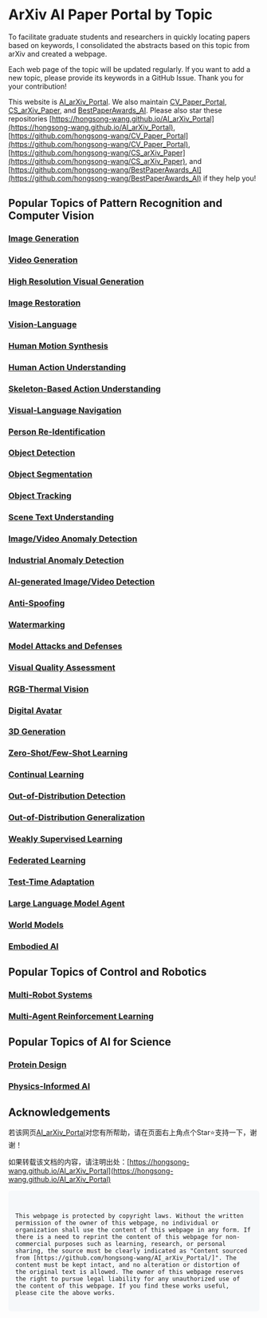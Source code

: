 # ArXiv AI Paper Portal by Topic

To facilitate graduate students and researchers in quickly locating papers based on keywords, I consolidated the abstracts based on this topic from arXiv and created a webpage.

Each web page of the topic will be updated regularly. If you want to add a new topic, please provide its keywords in a GitHub Issue. Thank you for your contribution!

This website is [AI_arXiv_Portal](https://hongsong-wang.github.io/AI_arXiv_Portal/). We also maintain [CV_Paper_Portal](https://hongsong-wang.github.io/CV_Paper_Portal/), [CS_arXiv_Paper](https://hongsong-wang.github.io/CS_arXiv_Paper), and [BestPaperAwards_AI](https://github.com/hongsong-wang/BestPaperAwards_AI). Please also star these repositories [https://hongsong-wang.github.io/AI_arXiv_Portal](https://hongsong-wang.github.io/AI_arXiv_Portal), [https://github.com/hongsong-wang/CV_Paper_Portal](https://github.com/hongsong-wang/CV_Paper_Portal), [https://github.com/hongsong-wang/CS_arXiv_Paper](https://github.com/hongsong-wang/CS_arXiv_Paper), and [https://github.com/hongsong-wang/BestPaperAwards_AI](https://github.com/hongsong-wang/BestPaperAwards_AI) if they help you!

## Popular Topics of Pattern Recognition and Computer Vision

### [Image Generation](https://hongsong-wang.github.io/Image_Generation/)

### [Video Generation](https://hongsong-wang.github.io/Video_Generation/)

### [High Resolution Visual Generation](https://hongsong-wang.github.io/High-Resolution_Generation/)

### [Image Restoration](https://hongsong-wang.github.io/Image_Restoration/)

### [Vision-Language](https://hongsong-wang.github.io/Vision-Language/)

### [Human Motion Synthesis](https://hongsong-wang.github.io/HumanMotion/)

### [Human Action Understanding](https://hongsong-wang.github.io/ActionUnderstanding/)

### [Skeleton-Based Action Understanding](https://hongsong-wang.github.io/Skeleton-Based-Action/)

### [Visual-Language Navigation](https://hongsong-wang.github.io/Visual-Language-Navigation/)

### [Person Re-Identification](https://hongsong-wang.github.io/Person_Re-Identification/) 

### [Object Detection](https://hongsong-wang.github.io/Object_Detection/)

### [Object Segmentation](https://hongsong-wang.github.io/Object_Segmentation/)

### [Object Tracking](https://hongsong-wang.github.io/Object_Tracking/)

### [Scene Text Understanding](https://hongsong-wang.github.io/Scene_Text_OCR/)

### [Image/Video Anomaly Detection](https://hongsong-wang.github.io/Anomaly-Detection/)

### [Industrial Anomaly Detection](https://hongsong-wang.github.io/Industrial_Anomaly_Detection/)

### [AI-generated Image/Video Detection](https://hongsong-wang.github.io/Visual_Deepfake/) 

### [Anti-Spoofing](https://hongsong-wang.github.io/Anti-Spoofing/)

### [Watermarking](https://hongsong-wang.github.io/Watermarking/)

### [Model Attacks and Defenses](https://hongsong-wang.github.io/Model_Attacks_and_Defenses/)

### [Visual Quality Assessment](https://hongsong-wang.github.io/Quality_Assessment/)

### [RGB-Thermal Vision](https://hongsong-wang.github.io/RGB-Thermal_Vision/)

### [Digital Avatar](https://hongsong-wang.github.io/Digital_Avatar/)

### [3D Generation](https://hongsong-wang.github.io/3D_Generation/)

### [Zero-Shot/Few-Shot Learning](https://hongsong-wang.github.io/Few_Zero_Shot_Learning/)

### [Continual Learning](https://hongsong-wang.github.io/Continual_Learning/)

### [Out-of-Distribution Detection](https://hongsong-wang.github.io/Out-of-Distribution_Detection/)

### [Out-of-Distribution Generalization](https://hongsong-wang.github.io/Out-of-Distribution_Generalization/)

### [Weakly Supervised Learning](https://hongsong-wang.github.io/Weakly_Supervised/)

### [Federated Learning](https://hongsong-wang.github.io/Federated_Learning/)

### [Test-Time Adaptation](https://hongsong-wang.github.io/Test-time-Adaptation/)

### [Large Language Model Agent](https://hongsong-wang.github.io/LLM_Agent/)

### [World Models](https://hongsong-wang.github.io/World_Models/)

### [Embodied AI](https://hongsong-wang.github.io/Embodied_AI/)


## Popular Topics of Control and Robotics

### [Multi-Robot Systems](https://hongsong-wang.github.io/Multi-Robot_Systems/)

### [Multi-Agent Reinforcement Learning](https://hongsong-wang.github.io/Multi-Agent-Reinforcement/)


## Popular Topics of AI for Science

### [Protein Design](https://hongsong-wang.github.io/Protein_Design/)

### [Physics-Informed AI](https://hongsong-wang.github.io/Physics-Informed_AI/)

## Acknowledgements
若该网页[AI_arXiv_Portal](https://hongsong-wang.github.io/AI_arXiv_Portal/)对您有所帮助，请在页面右上角点个Star⭐支持一下，谢谢！

如果转载该文档的内容，请注明出处：[https://hongsong-wang.github.io/AI_arXiv_Portal](https://hongsong-wang.github.io/AI_arXiv_Portal)



<div style="background-color: #f6f8fa; padding: 1em; border-radius: 6px; font-family: monospace; white-space: pre-wrap;">
<code>
This webpage is protected by copyright laws. Without the written permission of the owner of this webpage, no individual or organization shall use the content of this webpage in any form. If there is a need to reprint the content of this webpage for non-commercial purposes such as learning, research, or personal sharing, the source must be clearly indicated as "Content sourced from [https://github.com/hongsong-wang/AI_arXiv_Portal/]". The content must be kept intact, and no alteration or distortion of the original text is allowed. The owner of this webpage reserves the right to pursue legal liability for any unauthorized use of the content of this webpage. If you find these works useful, please cite the above works.
</code>
</div>
